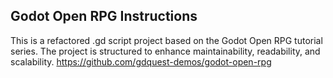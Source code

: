 ## Godot Open RPG Instructions

This is a refactored .gd script project based on the Godot Open RPG tutorial series. The project is structured to enhance maintainability, readability, and scalability. https://github.com/gdquest-demos/godot-open-rpg